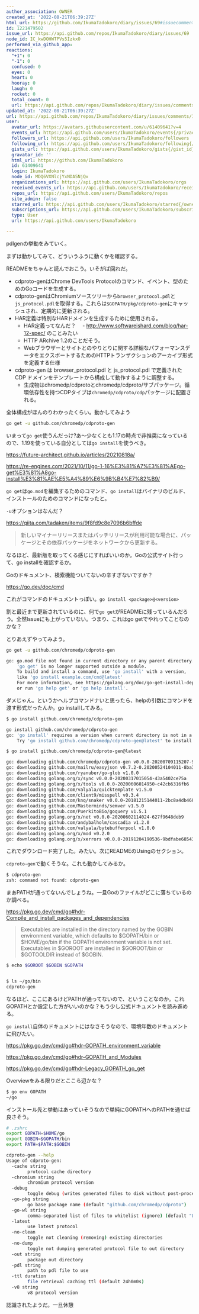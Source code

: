 ```yaml
---
author_association: OWNER
created_at: '2022-08-21T06:39:27Z'
html_url: https://github.com/IkumaTadokoro/diary/issues/69#issuecomment-1221479502
id: 1221479502
issue_url: https://api.github.com/repos/IkumaTadokoro/diary/issues/69
node_id: IC_kwDOHWTPVs5IzkxO
performed_via_github_app: 
reactions:
  "+1": 0
  "-1": 0
  confused: 0
  eyes: 0
  heart: 0
  hooray: 0
  laugh: 0
  rocket: 0
  total_count: 0
  url: https://api.github.com/repos/IkumaTadokoro/diary/issues/comments/1221479502/reactions
updated_at: '2022-08-21T06:39:27Z'
url: https://api.github.com/repos/IkumaTadokoro/diary/issues/comments/1221479502
user:
  avatar_url: https://avatars.githubusercontent.com/u/61409641?v=4
  events_url: https://api.github.com/users/IkumaTadokoro/events{/privacy}
  followers_url: https://api.github.com/users/IkumaTadokoro/followers
  following_url: https://api.github.com/users/IkumaTadokoro/following{/other_user}
  gists_url: https://api.github.com/users/IkumaTadokoro/gists{/gist_id}
  gravatar_id: ''
  html_url: https://github.com/IkumaTadokoro
  id: 61409641
  login: IkumaTadokoro
  node_id: MDQ6VXNlcjYxNDA5NjQx
  organizations_url: https://api.github.com/users/IkumaTadokoro/orgs
  received_events_url: https://api.github.com/users/IkumaTadokoro/received_events
  repos_url: https://api.github.com/users/IkumaTadokoro/repos
  site_admin: false
  starred_url: https://api.github.com/users/IkumaTadokoro/starred{/owner}{/repo}
  subscriptions_url: https://api.github.com/users/IkumaTadokoro/subscriptions
  type: User
  url: https://api.github.com/users/IkumaTadokoro

---
```

pdlgenの挙動をみていく。

まずは動かしてみて、どういうふうに動くかを確認する。

READMEをちゃんと読んでおこう。いそがば回れだ。

- cdproto-genはChrome DevTools Protocolのコマンド、イベント、型のためのGoコードを生成する。
- cdproto-genはChromiumソースツリーから`browser_protocol.pdl`と`js_protocol.pdl`を取得する。これらは`$GOPATH/pkg/cdproto-gen`にキャッシュされ、定期的に更新される。
- HAR定義は特別なHARドメインを生成するために使用される。
  - HAR定義ってなんだ？
　- http://www.softwareishard.com/blog/har-12-spec/ のことみたい
  - HTTP ARchive 1.2のことだそう。
  - Webブラウザーとサイトとのやりとりに関する詳細なパフォーマンスデータをエクスポートするためのHTTPトランザクションのアーカイブ形式を定義する仕様
- cdproto-gen は browser_protocol.pdl と js_protocol.pdl で定義された CDP ドメインをテンプレートから構成して動作するように調整する。
  - 生成物はchromedp/cdprotoとchromedp/cdproto/<domain>サブパッケージ。循環依存性を持つCDPタイプは`chromedp/cdproto/cdp`パッケージに配置される。

全体構成がほんのりわかったくらい。動かしてみよう

```bash
go get -u github.com/chromedp/cdproto-gen
```

いまって`go get`使うんだっけ?あ〜少なくとも1.17の時点で非推奨になっているので、1.19を使っている自分としては`go install`を使うべき。

https://future-architect.github.io/articles/20210818a/

https://re-engines.com/2021/10/11/go-1-16%E3%81%A7%E3%81%AEgo-get%E3%81%A8go-install%E3%81%AE%E5%A4%89%E6%9B%B4%E7%82%B9/

`go get`は`go.mod`を編集するためのコマンド、`go install`はバイナリのビルド、インストールのためのコマンドになったと。


`-u`オプションはなんだ？

https://qiita.com/tadaken/items/9f8fd9c8e7096b6bffde

> 新しいマイナーリリースまたはパッチリリースが利用可能な場合に、パッケージとその依存パッケージをネットワークから更新する。

なるほど、最新版を取ってくる感じにすればいいのか。Goの公式サイト行って、go installを確認するか。

Goのドキュメント、検索機能ついてないの辛すぎないですか？

https://go.dev/doc/cmd

これがコマンドのドキュメントっぽい。`go install <package>@<version>`

割と最近まで更新されているのに、何で`go get`がREADMEに残っているんだろう。全然Issueにも上がっていない。つまり、これはgo getでやれってことなのかな？

とりあえずやってみよう。

```bash
go get -u github.com/chromedp/cdproto-gen
```

```bash
go: go.mod file not found in current directory or any parent directory.
	'go get' is no longer supported outside a module.
	To build and install a command, use 'go install' with a version,
	like 'go install example.com/cmd@latest'
	For more information, see https://golang.org/doc/go-get-install-deprecation
	or run 'go help get' or 'go help install'.
```

ダメじゃん。というかヘルプコマンドナいと思ったら、helpの引数にコマンドを渡す形式だったんか。go installしてみる。


```bash
$ go install github.com/chromedp/cdproto-gen

go install github.com/chromedp/cdproto-gen
go: 'go install' requires a version when current directory is not in a module
	Try 'go install github.com/chromedp/cdproto-gen@latest' to install the latest version

$ go install github.com/chromedp/cdproto-gen@latest

go: downloading github.com/chromedp/cdproto-gen v0.0.0-20200709115207-99c9ca13bbae
go: downloading github.com/mailru/easyjson v0.7.2-0.20200524104011-8ba3c7bdceed
go: downloading github.com/ryanuber/go-glob v1.0.0
go: downloading golang.org/x/sync v0.0.0-20200317015054-43a5402ce75a
go: downloading golang.org/x/tools v0.0.0-20200606014950-c42cb6316fb6
go: downloading github.com/valyala/quicktemplate v1.5.0
go: downloading github.com/client9/misspell v0.3.4
go: downloading github.com/knq/snaker v0.0.0-20181215144011-2bc8a4db4687
go: downloading github.com/Masterminds/semver v1.5.0
go: downloading github.com/PuerkitoBio/goquery v1.5.1
go: downloading golang.org/x/net v0.0.0-20200602114024-627f9648deb9
go: downloading github.com/andybalholm/cascadia v1.2.0
go: downloading github.com/valyala/bytebufferpool v1.0.0
go: downloading golang.org/x/mod v0.2.0
go: downloading golang.org/x/xerrors v0.0.0-20191204190536-9bdfabe68543
```

これでダウンロード完了した。みたい。次にREADMEのUsingのセクション。

`cdproto-gen`で動くそうな。これも動かしてみるか。

```bash
$ cdproto-gen
zsh: command not found: cdproto-gen
```

まあPATHが通ってないんでしょうね。一旦Goのファイルがどこに落ちているのか調べる。

https://pkg.go.dev/cmd/go#hdr-Compile_and_install_packages_and_dependencies

> Executables are installed in the directory named by the GOBIN environment variable, which defaults to $GOPATH/bin or $HOME/go/bin if the GOPATH environment variable is not set. Executables in $GOROOT are installed in $GOROOT/bin or $GOTOOLDIR instead of $GOBIN.

```bash
$ echo $GOROOT $GOBIN $GOPATH


$ ls ~/go/bin
cdproto-gen
```

なるほど、ここにあるけどPATHが通ってないので、ということなのか。これGOPATHとか設定した方がいいのかな？もう少し公式ドキュメントを読み進める。

`go install`自体のドキュメントにはなさそうなので、環境年数のドキュメントに飛びたい。

https://pkg.go.dev/cmd/go#hdr-GOPATH_environment_variable

https://pkg.go.dev/cmd/go#hdr-GOPATH_and_Modules

https://pkg.go.dev/cmd/go#hdr-Legacy_GOPATH_go_get

Overviewをみる限りだとここら辺かな？

```bash
$ go env GOPATH
~/go
```

インストール先と挙動はあっていそうなので単純にGOPATHへのPATHを通せば良さそう。

```bash
# .zshrc
export GOPATH=$HOME/go
export GOBIN=$GOPATH/bin
export PATH=$PATH:$GOBIN
```

```bash
cdproto-gen --help
Usage of cdproto-gen:
  -cache string
    	protocol cache directory
  -chromium string
    	chromium protocol version
  -debug
    	toggle debug (writes generated files to disk without post-processing)
  -go-pkg string
    	go base package name (default "github.com/chromedp/cdproto")
  -go-wl string
    	comma-separated list of files to whitelist (ignore) (default "LICENSE,README.md,*.pdl,go.mod,go.sum,easyjson.go")
  -latest
    	use latest protocol
  -no-clean
    	toggle not cleaning (removing) existing directories
  -no-dump
    	toggle not dumping generated protocol file to out directory
  -out string
    	package out directory
  -pdl string
    	path to pdl file to use
  -ttl duration
    	file retrieval caching ttl (default 24h0m0s)
  -v8 string
    	v8 protocol version
```

認識されたようだ。一旦休憩
